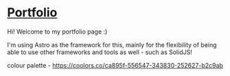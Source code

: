 # [Portfolio](https://misterjacobo97.github.io/portfolio/skills/)

Hi! Welcome to my portfolio page :) 

I'm using Astro as the framework for this, mainly for the flexibility of being able to use other frameworks and tools as well - such as SolidJS!

colour palette - https://coolors.co/ca895f-556547-343830-252627-b2c9ab
